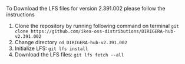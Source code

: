 To Download the LFS files for version 2.391.002 please follow the instructions

1. Clone the repository by running following command on terminal `git clone https://github.com/ikea-oss-distributions/DIRIGERA-hub-v2.391.002`
2. Change directory `cd DIRIGERA-hub-v2.391.002`
3. Initialize LFS: `git lfs install`
4. Download the LFS files: `git lfs fetch --all`
